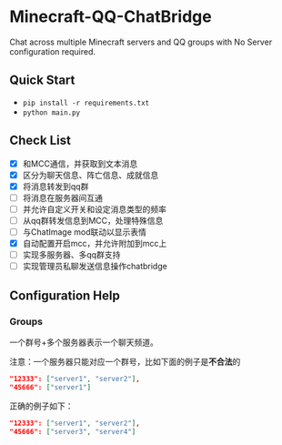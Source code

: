 # Minecraft-QQ-ChatBridge
Chat across multiple Minecraft servers and QQ groups with No Server configuration required.

## Quick Start
- `pip install -r requirements.txt`
- `python main.py`

## Check List
- [x] 和MCC通信，并获取到文本消息
- [x] 区分为聊天信息、阵亡信息、成就信息
- [x] 将消息转发到qq群
- [ ] 将消息在服务器间互通
- [ ] 并允许自定义开关和设定消息类型的频率
- [ ] 从qq群转发信息到MCC，处理特殊信息
- [ ] 与ChatImage mod联动以显示表情
- [x] 自动配置开启mcc，并允许附加到mcc上
- [ ] 实现多服务器、多qq群支持
- [ ] 实现管理员私聊发送信息操作chatbridge

## Configuration Help

### Groups
一个群号+多个服务器表示一个聊天频道。

注意：一个服务器只能对应一个群号，比如下面的例子是**不合法**的

```json
"12333": ["server1", "server2"],
"45666": ["server1"]
```

正确的例子如下：

```json
"12333": ["server1", "server2"],
"45666": ["server3", "server4"]
```